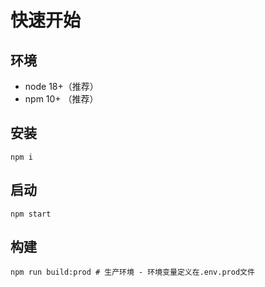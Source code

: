 # 快速开始

## 环境

- node 18+（推荐）
- npm 10+ （推荐）

## 安装

```shell
npm i
```

## 启动

```shell
npm start
```

## 构建

```shell
npm run build:prod # 生产环境 - 环境变量定义在.env.prod文件
```
